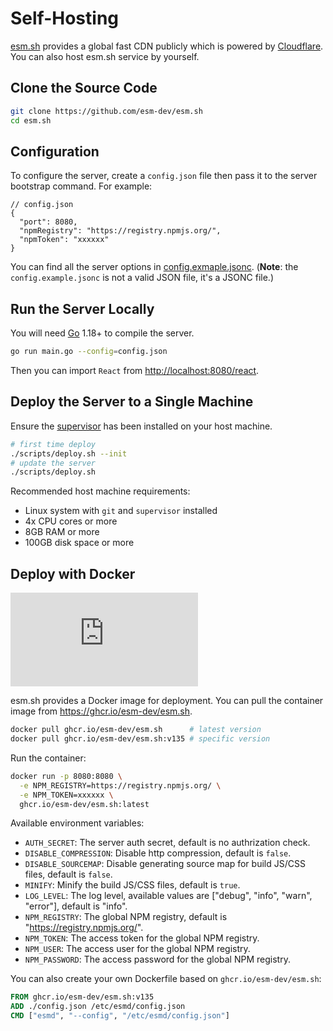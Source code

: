 # Self-Hosting

[esm.sh](https://esm.sh) provides a global fast CDN publicly which is powered by
[Cloudflare](https://cloudflare.com). You can also host esm.sh service by yourself.

## Clone the Source Code

```bash
git clone https://github.com/esm-dev/esm.sh
cd esm.sh
```

## Configuration

To configure the server, create a `config.json` file then pass it to the server bootstrap command. For example:

```jsonc
// config.json
{
  "port": 8080,
  "npmRegistry": "https://registry.npmjs.org/",
  "npmToken": "xxxxxx"
}
```

You can find all the server options in [config.exmaple.jsonc](./config.example.jsonc). (**Note**: the
`config.example.jsonc` is not a valid JSON file, it's a JSONC file.)

## Run the Server Locally

You will need [Go](https://golang.org/dl) 1.18+ to compile the server.

```bash
go run main.go --config=config.json
```

Then you can import `React` from <http://localhost:8080/react>.

## Deploy the Server to a Single Machine

Ensure the [supervisor](http://supervisord.org/) has been installed on your host machine.

```bash
# first time deploy
./scripts/deploy.sh --init
# update the server
./scripts/deploy.sh
```

Recommended host machine requirements:

- Linux system with `git` and `supervisor` installed
- 4x CPU cores or more
- 8GB RAM or more
- 100GB disk space or more

## Deploy with Docker

[![Docker Image](https://img.shields.io/github/v/tag/esm-dev/esm.sh?label=Docker&display_name=tag&sort=semver&style=flat&colorA=232323&colorB=232323&logo=docker&logoColor=eeeeee)](https://github.com/esm-dev/esm.sh/pkgs/container/esm.sh)

esm.sh provides a Docker image for deployment. You can pull the container image from <https://ghcr.io/esm-dev/esm.sh>.

```bash
docker pull ghcr.io/esm-dev/esm.sh      # latest version
docker pull ghcr.io/esm-dev/esm.sh:v135 # specific version
```

Run the container:

```bash
docker run -p 8080:8080 \
  -e NPM_REGISTRY=https://registry.npmjs.org/ \
  -e NPM_TOKEN=xxxxxx \
  ghcr.io/esm-dev/esm.sh:latest
```

Available environment variables:

- `AUTH_SECRET`: The server auth secret, default is no authrization check.
- `DISABLE_COMPRESSION`: Disable http compression, default is `false`.
- `DISABLE_SOURCEMAP`: Disable generating source map for build JS/CSS files, default is `false`.
- `MINIFY`: Minify the build JS/CSS files, default is `true`.
- `LOG_LEVEL`: The log level, available values are ["debug", "info", "warn", "error"], default is "info".
- `NPM_REGISTRY`: The global NPM registry, default is "https://registry.npmjs.org/".
- `NPM_TOKEN`: The access token for the global NPM registry.
- `NPM_USER`: The access user for the global NPM registry.
- `NPM_PASSWORD`: The access password for the global NPM registry.

You can also create your own Dockerfile based on `ghcr.io/esm-dev/esm.sh`:

```dockerfile
FROM ghcr.io/esm-dev/esm.sh:v135
ADD ./config.json /etc/esmd/config.json
CMD ["esmd", "--config", "/etc/esmd/config.json"]
```

